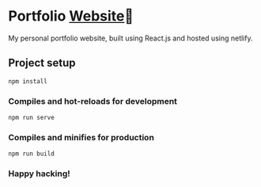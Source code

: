 # Portfolio [Website](https://mohammed-adil.netlify.com/)🚀

My personal portfolio website, built using React.js and hosted using netlify.

## Project setup
```
npm install
```

### Compiles and hot-reloads for development
```
npm run serve
```

### Compiles and minifies for production
```
npm run build
```

### Happy hacking!
